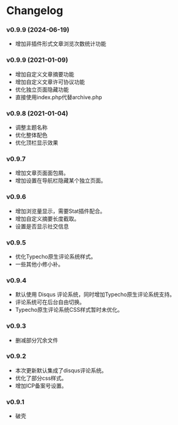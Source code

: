 # Changelog

### v0.9.9   (2024-06-19)

- 增加非插件形式文章浏览次数统计功能

### v0.9.9   (2021-01-09)

- 增加自定义文章摘要功能
- 增加自定义文章许可协议功能
- 优化独立页面隐藏功能
- 直接使用index.php代替archive.php

### v0.9.8   (2021-01-04)

- 调整主题名称
- 优化整体配色
- 优化顶栏显示效果

### v0.9.7

- 增加文章页面面包屑。
- 增加设置在导航栏隐藏某个独立页面。

### v0.9.6

- 增加浏览量显示，需要Stat插件配合。
- 增加自定义摘要长度截取。
- 设置是否显示社交信息

### v0.9.5

- 优化Typecho原生评论系统样式。
- 一些其他小修小补。

### v0.9.4

- 默认使用 Disqus 评论系统，同时增加Typecho原生评论系统支持。
- 评论系统可在后台自由切换。
- Typecho原生评论系统CSS样式暂时未优化。

### v0.9.3

- 删减部分冗余文件

### v0.9.2

- 本次更新默认集成了disqus评论系统。
- 优化了部分css样式。
- 增加ICP备案号设置。

### v0.9.1

- 破壳
